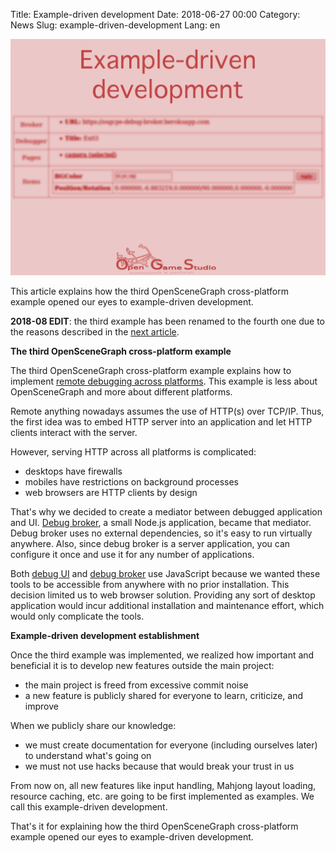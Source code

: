 Title: Example-driven development
Date: 2018-06-27 00:00
Category: News
Slug: example-driven-development
Lang: en

![Debug broker][screenshot]

This article explains how the third OpenSceneGraph cross-platform example opened our eyes to example-driven development.

**2018-08 EDIT**: the third example has been renamed to the fourth one due to the reasons described in the [next article][article-2018-august].

**The third OpenSceneGraph cross-platform example**

The third OpenSceneGraph cross-platform example explains how to implement [remote debugging across platforms][osgcpe-04]. This example is less about OpenSceneGraph and more about different platforms.

Remote anything nowadays assumes the use of HTTP(s) over TCP/IP. Thus, the first idea was to embed HTTP server into an application and let HTTP clients interact with the server.

However, serving HTTP across all platforms is complicated:

* desktops have firewalls
* mobiles have restrictions on background processes
* web browsers are HTTP clients by design

That's why we decided to create a mediator between debugged application and UI.  [Debug broker][debug-broker], a small Node.js application, became that mediator.  Debug broker uses no external dependencies, so it's easy to run virtually anywhere. Also, since debug broker is a server application, you can configure it once and use it for any number of applications.

Both [debug UI][debug-ui] and [debug broker][debug-broker] use JavaScript because we wanted these tools to be accessible from anywhere with no prior installation. This decision limited us to web browser solution. Providing any sort of desktop application would incur additional installation and maintenance effort, which would only complicate the tools.

**Example-driven development establishment**

Once the third example was implemented, we realized how important and beneficial it is to develop new features outside the main project:

* the main project is freed from excessive commit noise
* a new feature is publicly shared for everyone to learn, criticize, and improve

When we publicly share our knowledge:

* we must create documentation for everyone (including ourselves later) to understand what's going on
* we must not use hacks because that would break your trust in us

From now on, all new features like input handling, Mahjong layout loading, resource caching, etc. are going to be first implemented as examples.  We call this example-driven development.

That's it for explaining how the third OpenSceneGraph cross-platform example opened our eyes to example-driven development.

[screenshot]: ../../images/2018-06-27-example-driven-development.png
[article-2018-august]: examples-and-dependencies.html

[osgcpe-04]: https://github.com/OGStudio/openscenegraph-cross-platform-examples/tree/master/04.RemoteDebugging
[debug-broker]: https://github.com/OGStudio/debug-broker
[debug-ui]: https://github.com/OGStudio/debug-ui


